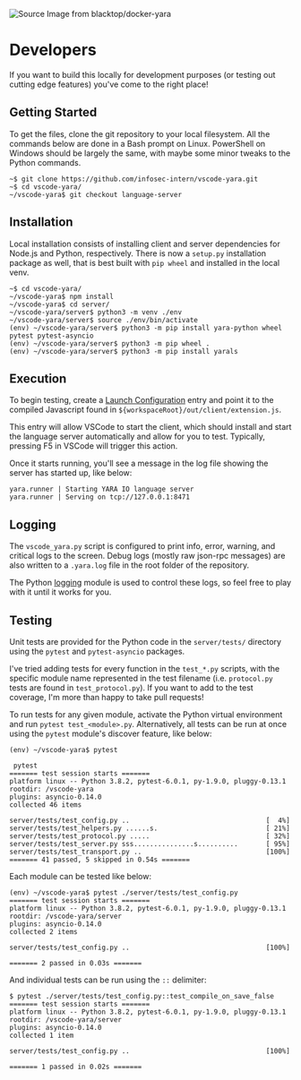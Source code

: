 ![][logo]

# Developers

If you want to build this locally for development purposes (or testing out cutting edge features) you've come to the right place!

## Getting Started

To get the files, clone the git repository to your local filesystem. All the commands below are done in a Bash prompt on Linux. PowerShell on Windows should be largely the same, with maybe some minor tweaks to the Python commands.

```text
~$ git clone https://github.com/infosec-intern/vscode-yara.git
~$ cd vscode-yara/
~/vscode-yara$ git checkout language-server
```

## Installation

Local installation consists of installing client and server dependencies for Node.js and Python, respectively.
There is now a `setup.py` installation package as well, that is best built with `pip wheel` and installed in the local venv.

```text
~$ cd vscode-yara/
~/vscode-yara$ npm install
~/vscode-yara$ cd server/
~/vscode-yara/server$ python3 -m venv ./env
~/vscode-yara/server$ source ./env/bin/activate
(env) ~/vscode-yara/server$ python3 -m pip install yara-python wheel pytest pytest-asyncio
(env) ~/vscode-yara/server$ python3 -m pip wheel .
(env) ~/vscode-yara/server$ python3 -m pip install yarals
```

## Execution

To begin testing, create a [Launch Configuration](https://code.visualstudio.com/docs/editor/multi-root-workspaces#_workspace-launch-configurations) entry and point it to the compiled Javascript found in `${workspaceRoot}/out/client/extension.js`.

This entry will allow VSCode to start the client, which should install and start the language server automatically and allow for you to test. Typically, pressing F5 in VSCode will trigger this action.

Once it starts running, you'll see a message in the log file showing the server has started up, like below:

```text
yara.runner | Starting YARA IO language server
yara.runner | Serving on tcp://127.0.0.1:8471
```

## Logging

The `vscode_yara.py` script is configured to print info, error, warning, and critical logs to the screen. Debug logs (mostly raw json-rpc messages) are also written to a `.yara.log` file in the root folder of the repository.

The Python [logging](https://docs.python.org/3/library/logging.html) module is used to control these logs, so feel free to play with it until it works for you.

## Testing

Unit tests are provided for the Python code in the  `server/tests/` directory using the `pytest` and `pytest-asyncio` packages.

I've tried adding tests for every function in the `test_*.py` scripts, with the specific module name represented in the test filename (i.e. `protocol.py` tests are found in `test_protocol.py`). If you want to add to the test coverage, I'm more than happy to take pull requests!

To run tests for any given module, activate the Python virtual environment and run `pytest test_<module>.py`. Alternatively, all tests can be run at once using the `pytest` module's discover feature, like below:

```text
(env) ~/vscode-yara$ pytest

 pytest
======= test session starts =======
platform linux -- Python 3.8.2, pytest-6.0.1, py-1.9.0, pluggy-0.13.1
rootdir: /vscode-yara
plugins: asyncio-0.14.0
collected 46 items

server/tests/test_config.py ..                                  [  4%]
server/tests/test_helpers.py ......s.                           [ 21%]
server/tests/test_protocol.py .....                             [ 32%]
server/tests/test_server.py sss...............s..........       [ 95%]
server/tests/test_transport.py ..                               [100%]
======= 41 passed, 5 skipped in 0.54s =======
```

Each module can be tested like below:

```text
(env) ~/vscode-yara$ pytest ./server/tests/test_config.py
======= test session starts =======
platform linux -- Python 3.8.2, pytest-6.0.1, py-1.9.0, pluggy-0.13.1
rootdir: /vscode-yara/server
plugins: asyncio-0.14.0
collected 2 items

server/tests/test_config.py ..                                  [100%]

======= 2 passed in 0.03s =======
```

And individual tests can be run using the `::` delimiter:

```text
$ pytest ./server/tests/test_config.py::test_compile_on_save_false
======= test session starts =======
platform linux -- Python 3.8.2, pytest-6.0.1, py-1.9.0, pluggy-0.13.1
rootdir: /vscode-yara/server
plugins: asyncio-0.14.0
collected 1 item

server/tests/test_config.py ..                                  [100%]

======= 1 passed in 0.02s =======
```

[logo]: https://raw.githubusercontent.com/infosec-intern/vscode-yara/main/images/logo.png "Source Image from blacktop/docker-yara"
